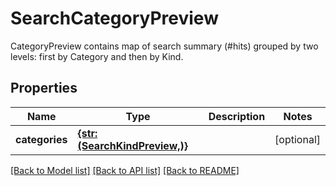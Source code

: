 # SearchCategoryPreview

CategoryPreview contains map of search summary (#hits) grouped by two levels: first by Category and then by Kind.
## Properties
Name | Type | Description | Notes
------------ | ------------- | ------------- | -------------
**categories** | [**{str: (SearchKindPreview,)}**](SearchKindPreview.md) |  | [optional] 

[[Back to Model list]](../README.md#documentation-for-models) [[Back to API list]](../README.md#documentation-for-api-endpoints) [[Back to README]](../README.md)


